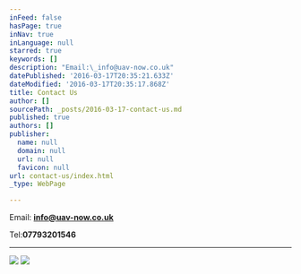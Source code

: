 ```yaml
---
inFeed: false
hasPage: true
inNav: true
inLanguage: null
starred: true
keywords: []
description: "Email:\_info@uav-now.co.uk"
datePublished: '2016-03-17T20:35:21.633Z'
dateModified: '2016-03-17T20:35:17.868Z'
title: Contact Us
author: []
sourcePath: _posts/2016-03-17-contact-us.md
published: true
authors: []
publisher:
  name: null
  domain: null
  url: null
  favicon: null
url: contact-us/index.html
_type: WebPage

---
```

Email: **info@uav-now.co.uk**

Tel:**07793201546**

****
![](https://the-grid-user-content.s3-us-west-2.amazonaws.com/8c386aa6-6a64-4848-8082-d21ff03f2082.jpg)
![](https://the-grid-user-content.s3-us-west-2.amazonaws.com/17b8e58a-1be2-45fc-8481-4fbc672329dc.jpg)